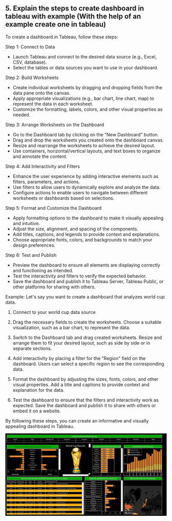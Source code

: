 ## 5. Explain the steps to create dashboard in tableau with example (With the help of an example create one in tableau)

To create a dashboard in Tableau, follow these steps:

Step 1: Connect to Data
- Launch Tableau and connect to the desired data source (e.g., Excel, CSV, database).
- Select the tables or data sources you want to use in your dashboard.

Step 2: Build Worksheets
- Create individual worksheets by dragging and dropping fields from the data pane onto the canvas.
- Apply appropriate visualizations (e.g., bar chart, line chart, map) to represent the data in each worksheet.
- Customize the formatting, labels, colors, and other visual properties as needed.

Step 3: Arrange Worksheets on the Dashboard
- Go to the Dashboard tab by clicking on the "New Dashboard" button.
- Drag and drop the worksheets you created onto the dashboard canvas.
- Resize and rearrange the worksheets to achieve the desired layout.
- Use containers, horizontal/vertical layouts, and text boxes to organize and annotate the content.

Step 4: Add Interactivity and Filters
- Enhance the user experience by adding interactive elements such as filters, parameters, and actions.
- Use filters to allow users to dynamically explore and analyze the data.
- Configure actions to enable users to navigate between different worksheets or dashboards based on selections.

Step 5: Format and Customize the Dashboard
- Apply formatting options to the dashboard to make it visually appealing and intuitive.
- Adjust the size, alignment, and spacing of the components.
- Add titles, captions, and legends to provide context and explanations.
- Choose appropriate fonts, colors, and backgrounds to match your design preferences.

Step 6: Test and Publish
- Preview the dashboard to ensure all elements are displaying correctly and functioning as intended.
- Test the interactivity and filters to verify the expected behavior.
- Save the dashboard and publish it to Tableau Server, Tableau Public, or other platforms for sharing with others.

Example:
Let's say you want to create a dashboard that analyzes world cup data.

1. Connect to your world cup data source

2. Drag the necessary fields to create the worksheets. Choose a suitable visualization, such as a bar chart, to represent the data.

3. Switch to the Dashboard tab and drag created worksheets. Resize and arrange them to fit your desired layout, such as side by side or in separate sections.

4. Add interactivity by placing a filter for the "Region" field on the dashboard. Users can select a specific region to see the corresponding data.

5. Format the dashboard by adjusting the sizes, fonts, colors, and other visual properties. Add a title and captions to provide context and explanation for the data.

6. Test the dashboard to ensure that the filters and interactivity work as expected. Save the dashboard and publish it to share with others or embed it on a website.

By following these steps, you can create an informative and visually appealing dashboard in Tableau.

<img src="images/Dashboard.png">
